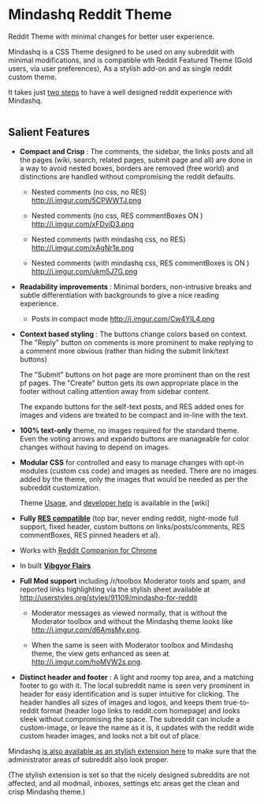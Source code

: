 # Mindashq Reddit Theme

Reddit Theme with minimal changes for better user experience.

Mindashq is a CSS Theme designed to be used on any subreddit with minimal modifications, and is compatible wth Reddit Featured Theme (Gold users, via user preferences), As a stylish add-on and as single reddit custom theme.

It takes just <a href="http://www.reddit.com/r/mindashq/wiki/index#wiki_two_step_setup"> two steps</a> to have a well designed reddit experience with Mindashq.

<a href="http://i.imgur.com/XcVwqei.png"><img src="http://i.imgur.com/XcVwqei.png" title="Hosted by imgur.com" alt="" /></a>

## Salient Features

+  **Compact and Crisp** : The comments, the sidebar, the links posts and all the pages (wiki, search, related pages, submit page and all) are done in a way to avoid nested boxes, borders are removed (free world) and distinctions are handled without compromising the reddit defaults.

    * Nested comments (no css, no RES) http://i.imgur.com/5CPWWTJ.png

    * Nested comments (no css, RES commentBoxes ON ) http://i.imgur.com/xFDyiD3.png

    * Nested comments (with mindashq css, no RES)  http://i.imgur.com/xAgNr1e.png

    * Nested comments (with mindashq css, RES commentBoxes is ON ) http://i.imgur.com/ukm5J7G.png

+  **Readability improvements** : Minimal borders, non-intrusive breaks and subtle differentiation with backgrounds to give a nice reading experience.

    * Posts in compact mode http://i.imgur.com/Cw4YIL4.png

+  **Context based styling** : The buttons change colors based on context. The "Reply" button on comments is more prominent to make replying to a comment more obvious (rather than hiding the submit link/text buttons)

    The "Submit" buttons on hot page are more prominent than on the rest pf pages. The "Create" button gets its own appropriate place in the footer without calling attention away from sidebar content.

    The expando buttons for the self-text posts, and RES added ones for images and videos are treated to be compact and in-line with the text.

+  **100% text-only** theme, no images required for the standard theme. Even the voting arrows and expando buttons are manageable for color changes without having to  depend on images.

+  **Modular CSS** for controlled and easy to manage changes with opt-in modules (custom css code) and images as needed. There are no images added by the theme, only the images that would be needed as per the subreddit customization.

    Theme [Usage](/r/mindashq/wiki/usage), and [developer help](/r/mindashq/wiki/mindashqcss) is available in the [wiki]

+  **Fully [RES compatible](http://redditenhancementsuite.com/)** (top bar, never ending reddit, night-mode full support, fixed header, custom buttons on links/posts/comments, RES commentBoxes, RES pinned headers et al).

+  Works with [Reddit Companion for Chrome](https://chrome.google.com/webstore/detail/reddit-companion/algjnflpgoopkdijmkalfcifomdhmcbe)

+ In built **[Vibgyor Flairs](/r/mindashq/wiki/flairs)**

+ **Full Mod support** including /r/toolbox Moderator tools and spam, and reported links highlighting via the stylish sheet available at http://userstyles.org/styles/91109/mindashq-for-reddit 

    * Moderator messages as viewed normally, that is without the Moderator toolbox and without the Mindashq theme looks like http://i.imgur.com/d6AmsMv.png.

    * When the same is seen with Moderator toolbox and Mindashq theme, the view gets enhanced as seen at http://i.imgur.com/hoMVW2s.png.


+  **Distinct header and footer** : A light and roomy top area, and a matching footer to go with it. The local subreddit name is seen very prominent in header for easy identification and is super intuitive for clicking. The header handles all sizes of images and logos, and keeps them true-to-reddit format (header logo links to reddit.com homepage) and looks sleek without compromising the space. The subreddit can include a custom-image, or leave the name as it is, it updates with the reddit wide custom header images, and looks not a bit out of place.


Mindashq [is also available as an stylish extension here](http://userstyles.org/styles/91109/mindashq-for-reddit) to make sure that the administrator areas of subreddit also look proper.

(The stylish extension is set so that the nicely designed subreddits are not affected, and all modmail, inboxes, settings etc areas get the clean and crisp Mindashq theme.)
